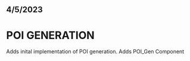 ## 4/5/2023

 # POI GENERATION
 Adds inital implementation of POI generation.
 Adds POI_Gen Component